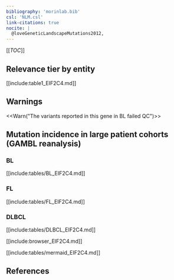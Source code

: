 ```yaml
---
bibliography: 'morinlab.bib'
csl: 'NLM.csl'
link-citations: true
nocite: |
  @loveGeneticLandscapeMutations2012, 
---
```

[[_TOC_]]





## Relevance tier by entity

[[include:table1_EIF2C4.md]]

## Warnings

<<Warn("The variants reported in this gene in BL failed QC")>>

## Mutation incidence in large patient cohorts (GAMBL reanalysis)

### BL
[[include:tables/BL_EIF2C4.md]]

### FL
[[include:tables/FL_EIF2C4.md]]

### DLBCL
[[include:tables/DLBCL_EIF2C4.md]]

[[include:browser_EIF2C4.md]]

[[include:tables/mermaid_EIF2C4.md]]

## References
